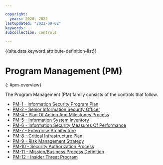 ```yaml
---

copyright:
  years: 2020, 2022
lastupdated: "2022-09-02"
keywords: 
subcollection: controls

---
```




{{site.data.keyword.attribute-definition-list}}

# Program Management (PM)
{: #pm-overview}

The Program Management (PM) family consists of the controls that follow.

- [PM-1 - Information Security Program Plan](/docs/controls?topic=controls-pm-1)
- [PM-2 - Senior Information Security Officer](/docs/controls?topic=controls-pm-2)
- [PM-4 - Plan Of Action And Milestones Process](/docs/controls?topic=controls-pm-4)
- [PM-5 - Information System Inventory](/docs/controls?topic=controls-pm-5)
- [PM-6 - Information Security Measures Of Performance](/docs/controls?topic=controls-pm-6)
- [PM-7 - Enterprise Architecture](/docs/controls?topic=controls-pm-7)
- [PM-8 - Critical Infrastructure Plan](/docs/controls?topic=controls-pm-8)
- [PM-9 - Risk Management Strategy](/docs/controls?topic=controls-pm-9)
- [PM-10 - Security Authorization Process](/docs/controls?topic=controls-pm-10)
- [PM-11 - Mission/Business Process Definition](/docs/controls?topic=controls-pm-11)
- [PM-12 - Insider Threat Program](/docs/controls?topic=controls-pm-12)



